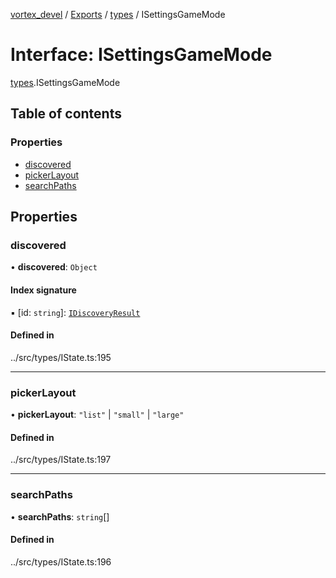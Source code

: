 [vortex_devel](../README.md) / [Exports](../modules.md) / [types](../modules/types.md) / ISettingsGameMode

# Interface: ISettingsGameMode

[types](../modules/types.md).ISettingsGameMode

## Table of contents

### Properties

- [discovered](types.ISettingsGameMode.md#discovered)
- [pickerLayout](types.ISettingsGameMode.md#pickerlayout)
- [searchPaths](types.ISettingsGameMode.md#searchpaths)

## Properties

### discovered

• **discovered**: `Object`

#### Index signature

▪ [id: `string`]: [`IDiscoveryResult`](types.IDiscoveryResult.md)

#### Defined in

../src/types/IState.ts:195

___

### pickerLayout

• **pickerLayout**: ``"list"`` \| ``"small"`` \| ``"large"``

#### Defined in

../src/types/IState.ts:197

___

### searchPaths

• **searchPaths**: `string`[]

#### Defined in

../src/types/IState.ts:196
